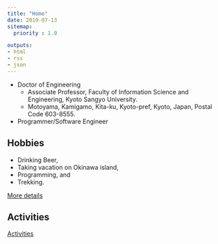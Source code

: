 ```yaml
---
title: "Home"
date: 2019-07-13
sitemap:
  priority : 1.0

outputs:
- html
- rss
- json
---
```


* Doctor of Engineering
    * Associate Professor, Faculty of Information Science and Engineering, Kyoto Sangyo University.
    * Motoyama, Kamigamo, Kita-ku, Kyoto-pref, Kyoto, Japan, Postal Code 603-8555.
* Programmer/Software Engineer

## Hobbies

* Drinking Beer,
* Taking vacation on Okinawa island,
* Programming, and 
* Trekking.

[More details](/hobbies)

## Activities

[Activities](/activities)
